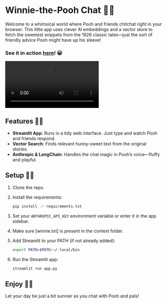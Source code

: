 # Winnie-the-Pooh Chat 🍯🐻

Welcome to a whimsical world where Pooh and friends chitchat right in your browser. This little app uses clever AI embeddings and a vector store to fetch the sweetest snippets from the 1926 classic tales—just the sort of friendly advice Pooh might have up his sleeve!

### See it in action [here](https://winnie-the-pooh-chat.streamlit.app/)! 😀

![Example Video](https://raw.githubusercontent.com/cherry-pick-rick/winnie-the-pooh-chat/main/assets/example.webm)

## Features 🌳🐾

- **Streamlit App**: Runs in a tidy web interface. Just type and watch Pooh and friends respond.
- **Vector Search**: Finds relevant hunny-sweet text from the original stories.
- **Anthropic & LangChain**: Handles the chat magic in Pooh’s voice—fluffy and playful.

## Setup 🔧🍯

1. Clone the repo.
2. Install the requirements:

    ```sh
    pip install -r requirements.txt
    ```

3. Set your `ANTHROPIC_API_KEY` environment variable or enter it in the app sidebar.
4. Make sure [winnie.txt] is present in the context folder.
5. Add Streamlit to your PATH (if not already added):

    ```sh
    export PATH=$PATH:~/.local/bin
    ```

6. Run the Streamlit app:

    ```sh
    streamlit run app.py
    ```

## Enjoy 🎉🐝

Let your day be just a bit sunnier as you chat with Pooh and pals!